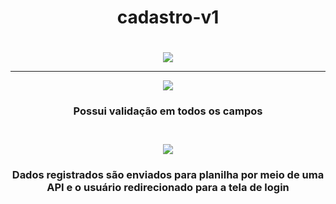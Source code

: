 <div align="center"><h1>cadastro-v1<h1></div>
  <div align="center">
    <img src="https://user-images.githubusercontent.com/103688000/175838590-cb38d302-9c29-48ed-a79f-2d39697a9aee.png"><hr>
    <img src="https://user-images.githubusercontent.com/103688000/175838628-4a59e4c4-bf8e-4141-a79a-d4f1574aa7da.png">
    <h3>Possui validação em todos os campos<h3><br>
     <img src="https://user-images.githubusercontent.com/103688000/175838735-a5be1ab2-c92b-4ba7-9e4c-b25554665d4b.png">
      <h3>Dados registrados são enviados para planilha por meio de uma API e o usuário redirecionado para a tela de login<h3>
  </div>
